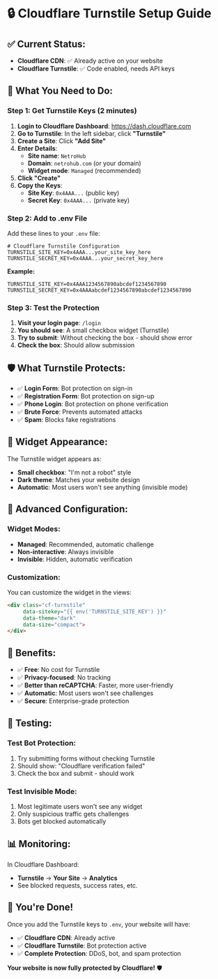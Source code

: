 # 🔒 Cloudflare Turnstile Setup Guide

## ✅ **Current Status:**
- **Cloudflare CDN**: ✅ Already active on your website
- **Cloudflare Turnstile**: ✅ Code enabled, needs API keys

## 🎯 **What You Need to Do:**

### **Step 1: Get Turnstile Keys (2 minutes)**

1. **Login to Cloudflare Dashboard**: https://dash.cloudflare.com
2. **Go to Turnstile**: In the left sidebar, click **"Turnstile"**
3. **Create a Site**: Click **"Add Site"**
4. **Enter Details**:
   - **Site name**: `NetroHub`
   - **Domain**: `netrohub.com` (or your domain)
   - **Widget mode**: `Managed` (recommended)
5. **Click "Create"**
6. **Copy the Keys**:
   - **Site Key**: `0x4AAA...` (public key)
   - **Secret Key**: `0x4AAA...` (private key)

### **Step 2: Add to .env File**

Add these lines to your `.env` file:

```env
# Cloudflare Turnstile Configuration
TURNSTILE_SITE_KEY=0x4AAA...your_site_key_here
TURNSTILE_SECRET_KEY=0x4AAA...your_secret_key_here
```

**Example:**
```env
TURNSTILE_SITE_KEY=0x4AAA1234567890abcdef1234567890
TURNSTILE_SECRET_KEY=0x4AAAabcdef1234567890abcdef1234567890
```

### **Step 3: Test the Protection**

1. **Visit your login page**: `/login`
2. **You should see**: A small checkbox widget (Turnstile)
3. **Try to submit**: Without checking the box - should show error
4. **Check the box**: Should allow submission

## 🛡️ **What Turnstile Protects:**

- ✅ **Login Form**: Bot protection on sign-in
- ✅ **Registration Form**: Bot protection on sign-up  
- ✅ **Phone Login**: Bot protection on phone verification
- ✅ **Brute Force**: Prevents automated attacks
- ✅ **Spam**: Blocks fake registrations

## 🎨 **Widget Appearance:**

The Turnstile widget appears as:
- **Small checkbox**: "I'm not a robot" style
- **Dark theme**: Matches your website design
- **Automatic**: Most users won't see anything (invisible mode)

## 🔧 **Advanced Configuration:**

### **Widget Modes:**
- **Managed**: Recommended, automatic challenge
- **Non-interactive**: Always invisible
- **Invisible**: Hidden, automatic verification

### **Customization:**
You can customize the widget in the views:
```html
<div class="cf-turnstile" 
     data-sitekey="{{ env('TURNSTILE_SITE_KEY') }}" 
     data-theme="dark"
     data-size="compact">
</div>
```

## 🚀 **Benefits:**

- ✅ **Free**: No cost for Turnstile
- ✅ **Privacy-focused**: No tracking
- ✅ **Better than reCAPTCHA**: Faster, more user-friendly
- ✅ **Automatic**: Most users won't see challenges
- ✅ **Secure**: Enterprise-grade protection

## 🧪 **Testing:**

### **Test Bot Protection:**
1. Try submitting forms without checking Turnstile
2. Should show: "Cloudflare verification failed"
3. Check the box and submit - should work

### **Test Invisible Mode:**
1. Most legitimate users won't see any widget
2. Only suspicious traffic gets challenges
3. Bots get blocked automatically

## 📊 **Monitoring:**

In Cloudflare Dashboard:
- **Turnstile** → **Your Site** → **Analytics**
- See blocked requests, success rates, etc.

## 🎉 **You're Done!**

Once you add the Turnstile keys to `.env`, your website will have:
- ✅ **Cloudflare CDN**: Already active
- ✅ **Cloudflare Turnstile**: Bot protection active
- ✅ **Complete Protection**: DDoS, bot, and spam protection

**Your website is now fully protected by Cloudflare!** 🛡️
